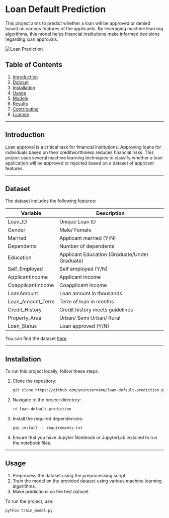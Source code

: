 # Loan Default Prediction

This project aims to predict whether a loan will be approved or denied based on various features of the applicants. By leveraging machine learning algorithms, this model helps financial institutions make informed decisions regarding loan approvals.

![Loan Prediction](path_to_image/loan_prediction_image.png)

## Table of Contents

1. [Introduction](#introduction)
2. [Dataset](#dataset)
3. [Installation](#installation)
4. [Usage](#usage)
5. [Models](#models)
6. [Results](#results)
7. [Contributing](#contributing)
8. [License](#license)

---

## Introduction

Loan approval is a critical task for financial institutions. Approving loans for individuals based on their creditworthiness reduces financial risks. This project uses several machine learning techniques to classify whether a loan application will be approved or rejected based on a dataset of applicant features.

---

## Dataset

The dataset includes the following features:

| **Variable**         | **Description**                                   |
|----------------------|---------------------------------------------------|
| Loan_ID              | Unique Loan ID                                    |
| Gender               | Male/ Female                                      |
| Married              | Applicant married (Y/N)                           |
| Dependents           | Number of dependents                              |
| Education            | Applicant Education (Graduate/Under Graduate)     |
| Self_Employed        | Self employed (Y/N)                               |
| ApplicantIncome      | Applicant income                                  |
| CoapplicantIncome    | Coapplicant income                                |
| LoanAmount           | Loan amount in thousands                          |
| Loan_Amount_Term     | Term of loan in months                            |
| Credit_History       | Credit history meets guidelines                   |
| Property_Area        | Urban/ Semi Urban/ Rural                          |
| Loan_Status          | Loan approved (Y/N)                               |

You can find the dataset [here](path_to_dataset).

---

## Installation

To run this project locally, follow these steps:

1. Clone the repository:
    ```bash
    git clone https://github.com/yourusername/loan-default-prediction.git
    ```

2. Navigate to the project directory:
    ```bash
    cd loan-default-prediction
    ```

3. Install the required dependencies:
    ```bash
    pip install -r requirements.txt
    ```

4. Ensure that you have Jupyter Notebook or JupyterLab installed to run the notebook files.

---

## Usage

1. Preprocess the dataset using the preprocessing script.
2. Train the model on the provided dataset using various machine learning algorithms.
3. Make predictions on the test dataset.

To run the project, use:

```bash
python train_model.py

